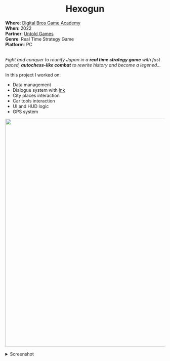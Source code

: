 <h1 align="center"> Hexogun </h1>
<b>Where</b>: <a href="https://dbgameacademy.it/?gclid=Cj0KCQjw8uOWBhDXARIsAOxKJ2GLU5Ea6NNwwBL4gu1LutBM2M50qc8DkTI3tR4O2n3y5AZv8C5EZOcaAhvtEALw_wcB"> Digital Bros Game Academy </a><br />
<b>When</b>: 2022 <br />
<b>Partner</b>: <a href="https://UntoldGames.com/"> Untold Games </a><br />
<b>Genre</b>: Real Time Strategy Game <br />
<b>Platform</b>: PC <br /><br />

<i> Fight and conquer to reunify Japan in a ***real time strategy game*** with fast paced, ***autochess-like combat*** to rewrite history and become a legened...</i> <br />

In this project I worked on:
<ul>
  <li> Data management </li>
  <li> Dialogue system with <a href="https://www.inklestudios.com/ink/"> Ink </a></li>
  <li> City places interaction </li>
  <li> Car tools interaction </li>
  <li> UI and HUD logic </li>
  <li> GPS system </li>
</ul>

<p align="center">
  <img src="" alt="" width="720"/>
</p>

<details><summary>Screenshot</summary>
  <p align="center">
    <img src="" alt="" width="720"/>
    <img src="" alt="" width="720"/> 
    <img src="" alt="" width="720"/>  
  </p>
</details>
